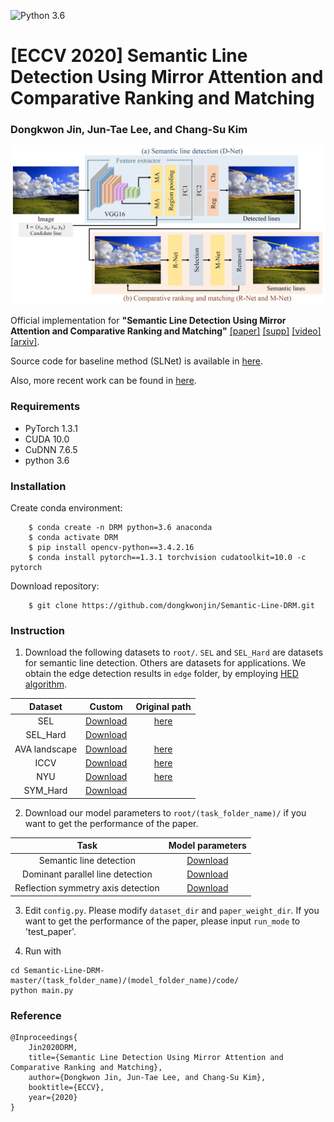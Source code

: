 ![Python 3.6](https://img.shields.io/badge/python-3.6-green.svg)

# [ECCV 2020] Semantic Line Detection Using Mirror Attention and Comparative Ranking and Matching
### Dongkwon Jin, Jun-Tae Lee, and Chang-Su Kim
![Overview](Overview.png)

<!--
![IVOS Image](Overall_Network.png)

\\[[Project page]](https://openreview.net/forum?id=bo_lWt_aA)
\\[[arXiv]](https://arxiv.org/abs/2007.08139)
-->

Official implementation for **"Semantic Line Detection Using Mirror Attention and Comparative Ranking and Matching"** 
[[paper]](https://www.ecva.net/papers/eccv_2020/papers_ECCV/papers/123650120.pdf) [[supp]](http://mcl.korea.ac.kr/~dkjin/eccv2020/3397-supp.pdf) [[video]](https://youtu.be/58zTkhXFU_c) [[arxiv]](https://arxiv.org/abs/2203.15285).

Source code for baseline method (SLNet) is available in [here](https://github.com/dongkwonjin/Semantic-Line-SLNet).

Also, more recent work can be found in [here](https://github.com/dongkwonjin/Semantic-Line-MWCS).

### Requirements
- PyTorch 1.3.1
- CUDA 10.0
- CuDNN 7.6.5
- python 3.6

### Installation
Create conda environment:
```
    $ conda create -n DRM python=3.6 anaconda
    $ conda activate DRM
    $ pip install opencv-python==3.4.2.16
    $ conda install pytorch==1.3.1 torchvision cudatoolkit=10.0 -c pytorch
```

Download repository:
```
    $ git clone https://github.com/dongkwonjin/Semantic-Line-DRM.git
```

### Instruction

1. Download the following datasets to ```root/```. ```SEL``` and ```SEL_Hard``` are datasets for semantic line detection. Others are datasets for applications. We obtain the edge detection results in  ```edge``` folder, by employing [HED algorithm](https://github.com/sniklaus/pytorch-hed).

|        Dataset      |            Custom          |      Original path     |
|:-------------------:|:--------------------------:|:----------------------:|
|          SEL        |          [Download](https://drive.google.com/file/d/1K_lc284Mie-i3o4jEHF4dhObqOS_ITLc/view?usp=sharing)        |          [here](https://github.com/dongkwonjin/Semantic-Line-SLNet)        |
|       SEL_Hard      |          [Download](https://drive.google.com/file/d/1KB-8A39Vnkx-gtiRc1UpgKnfAJKdl8oc/view?usp=sharing)        |                        |
|    AVA landscape    |          [Download](https://drive.google.com/file/d/1TiwkHyh8tfNPP7sFuWWF6lyquh35U_ns/view?usp=sharing)        |          [here](https://faculty.ist.psu.edu/zzhou/projects/vpdetection/)        |
|         ICCV        |          [Download](https://drive.google.com/file/d/1UPOMbQDAOtg7i8k8wyxDqlzQL4rxeryl/view?usp=sharing)        |          [here](https://sites.google.com/view/symcomp17/)        |
|          NYU        |          [Download](https://drive.google.com/file/d/1pkbe9hEmB8yJZwpuz4mjpF9TNsINNeEL/view?usp=sharing)        |          [here](https://symmetry.cs.nyu.edu/)        |
|       SYM_Hard      |          [Download](https://drive.google.com/file/d/17u0zioeyD_mNAgqbOTALFhaS8ZIrpIMF/view?usp=sharing)        |                        |


2. Download our model parameters to ```root/(task_folder_name)/``` if you want to get the performance of the paper.

|                 Task                 |     Model parameters     |
|:------------------------------------:|:------------------------:|
|        Semantic line detection       |        [Download](https://drive.google.com/file/d/1X-FLJDqnfmajFgBWkJPGSdTEq8xYtJo4/view?usp=sharing)        |
|   Dominant parallel line detection   |        [Download](https://drive.google.com/file/d/1CYOUc5vhO8pXl-PRFlJhfDqaDAIb9JB_/view?usp=sharing)        |
|  Reflection symmetry axis detection  |        [Download](https://drive.google.com/file/d/1V19HKSEtuAKM5511nCWCCdi3mcrvbVpu/view?usp=sharing)        |



3. Edit `config.py`. Please modify ```dataset_dir``` and ```paper_weight_dir```. If you want to get the performance of the paper, please input ```run_mode``` to 'test_paper'.

4. Run with 
```
cd Semantic-Line-DRM-master/(task_folder_name)/(model_folder_name)/code/
python main.py
```


### Reference
```
@Inproceedings{
    Jin2020DRM,
    title={Semantic Line Detection Using Mirror Attention and Comparative Ranking and Matching},
    author={Dongkwon Jin, Jun-Tae Lee, and Chang-Su Kim},
    booktitle={ECCV},
    year={2020}
}
```
